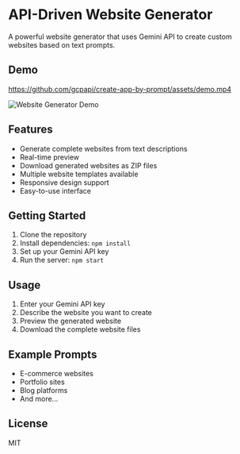 # API-Driven Website Generator

A powerful website generator that uses Gemini API to create custom websites based on text prompts.

## Demo

https://github.com/gcpapi/create-app-by-prompt/assets/demo.mp4

![Website Generator Demo](assets/demo.gif)

## Features

- Generate complete websites from text descriptions
- Real-time preview
- Download generated websites as ZIP files
- Multiple website templates available
- Responsive design support
- Easy-to-use interface

## Getting Started

1. Clone the repository
2. Install dependencies: `npm install`
3. Set up your Gemini API key
4. Run the server: `npm start`

## Usage

1. Enter your Gemini API key
2. Describe the website you want to create
3. Preview the generated website
4. Download the complete website files

## Example Prompts

- E-commerce websites
- Portfolio sites
- Blog platforms
- And more...

## License

MIT
